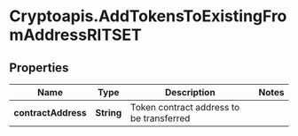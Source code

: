 # Cryptoapis.AddTokensToExistingFromAddressRITSET

## Properties

Name | Type | Description | Notes
------------ | ------------- | ------------- | -------------
**contractAddress** | **String** | Token contract address to be transferred | 


